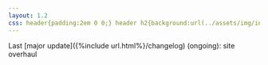 ```yaml
---
layout: 1.2
css: header{padding:2em 0 0;} header h2{background:url(../assets/img/index-v1.png); background-position:center; background-repeat:no-repeat; height:300px; margin:7.5rem auto 1rem; color:#000; font-size:24px; font-style:italic; padding:145px 85px 0 95px; pointer-events:none; width:400px; line-height:1.25;} h2 a:hover,h2 a:focus,h2 a:active{text-decoration:0; cursor:default;} h2 ::selection{color:#fff; background:0;} body{text-align:center;} main{font-size:.75em; opacity:.85;} footer{display:none;}
---
```

Last [major update]({%include url.html%}/changelog) (ongoing): site overhaul